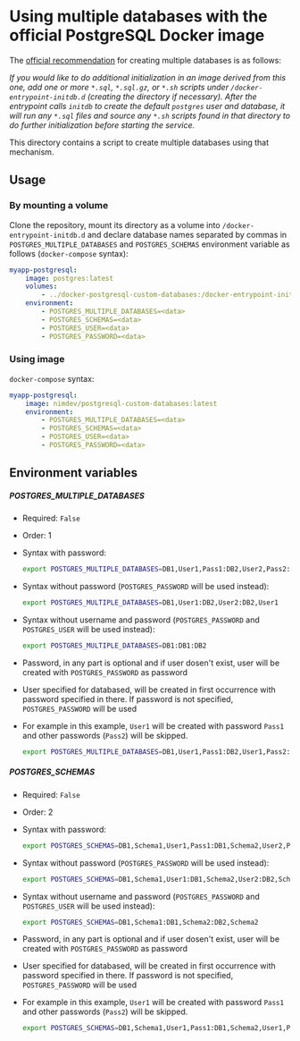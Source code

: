 # Using multiple databases with the official PostgreSQL Docker image

The [official recommendation](https://hub.docker.com/_/postgres/) for creating
multiple databases is as follows:

*If you would like to do additional initialization in an image derived from
this one, add one or more `*.sql`, `*.sql.gz`, or `*.sh` scripts under
`/docker-entrypoint-initdb.d` (creating the directory if necessary). After the
entrypoint calls `initdb` to create the default `postgres` user and database,
it will run any `*.sql` files and source any `*.sh` scripts found in that
directory to do further initialization before starting the service.*

This directory contains a script to create multiple databases using that
mechanism.

## Usage

### By mounting a volume

Clone the repository, mount its directory as a volume into
`/docker-entrypoint-initdb.d` and declare database names separated by commas in
`POSTGRES_MULTIPLE_DATABASES` and `POSTGRES_SCHEMAS` environment variable as follows
(`docker-compose` syntax):

```yml
myapp-postgresql:
    image: postgres:latest
    volumes:
        - ../docker-postgresql-custom-databases:/docker-entrypoint-initdb.d
    environment:
        - POSTGRES_MULTIPLE_DATABASES=<data>
        - POSTGRES_SCHEMAS=<data>
        - POSTGRES_USER=<data>
        - POSTGRES_PASSWORD=<data>
```

### Using image

`docker-compose` syntax:

```yml
myapp-postgresql:
    image: nimdev/postgresql-custom-databases:latest
    environment:
        - POSTGRES_MULTIPLE_DATABASES=<data>
        - POSTGRES_SCHEMAS=<data>
        - POSTGRES_USER=<data>
        - POSTGRES_PASSWORD=<data>
```

## Environment variables



##### POSTGRES_MULTIPLE_DATABASES

- Required: `False`
- Order: 1
- Syntax with password:

    ```bash
    export POSTGRES_MULTIPLE_DATABASES=DB1,User1,Pass1:DB2,User2,Pass2:DB3,User1,Pass1:DB4,User1
    ```

- Syntax without password (`POSTGRES_PASSWORD` will be used instead):

    ```bash
    export POSTGRES_MULTIPLE_DATABASES=DB1,User1:DB2,User2:DB2,User1
    ```

- Syntax without username and password (`POSTGRES_PASSWORD` and `POSTGRES_USER` will be used instead):

    ```bash
    export POSTGRES_MULTIPLE_DATABASES=DB1:DB1:DB2
    ```

- Password, in any part is optional and if user dosen't exist, user will be created with `POSTGRES_PASSWORD` as password

- User specified for databased, will be created in first occurrence with password specified in there. If password is not specified, `POSTGRES_PASSWORD` will be used

- For example in this example, `User1` will be created with password `Pass1` and other passwords (`Pass2`) will be skipped.

    ```bash
    export POSTGRES_MULTIPLE_DATABASES=DB1,User1,Pass1:DB2,User1,Pass2:DB3,User1
    ```

##### POSTGRES_SCHEMAS

- Required: `False`
- Order: 2
- Syntax with password:

    ```bash
    export POSTGRES_SCHEMAS=DB1,Schema1,User1,Pass1:DB1,Schema2,User2,Pass2:DB2,Schema2,User1,Pass1
    ```

- Syntax without password (`POSTGRES_PASSWORD` will be used instead):

    ```bash
    export POSTGRES_SCHEMAS=DB1,Schema1,User1:DB1,Schema2,User2:DB2,Schema2,User1
    ```

- Syntax without username and password (`POSTGRES_PASSWORD` and `POSTGRES_USER` will be used instead):

    ```bash
    export POSTGRES_SCHEMAS=DB1,Schema1:DB1,Schema2:DB2,Schema2
    ```

- Password, in any part is optional and if user dosen't exist, user will be created with `POSTGRES_PASSWORD` as password

- User specified for databased, will be created in first occurrence with password specified in there. If password is not specified, `POSTGRES_PASSWORD` will be used

- For example in this example, `User1` will be created with password `Pass1` and other passwords (`Pass2`) will be skipped.

    ```bash
    export POSTGRES_SCHEMAS=DB1,Schema1,User1,Pass1:DB1,Schema2,User1,Pass2:DB2,Schema2,User2
    ```
